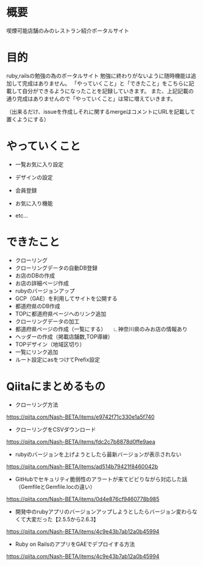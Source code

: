 # 概要

喫煙可能店舗のみのレストラン紹介ポータルサイト

# 目的
ruby,railsの勉強の為のポータルサイト
勉強に終わりがないように随時機能は追加して完成はありません。
「やっていくこと」と「できたこと」をこちらに記載して自分ができるようになったことを記録していきます。
また、上記記載の通り完成はありませんので「やっていくこと」は常に増えていきます。

（出来るだけ、issueを作成しそれに関するmergeはコメントにURLを記載して置くようにする）

# やっていくこと

* 一覧お気に入り設定 

* デザインの設定 

* 会員登録

* お気に入り機能

* etc...

# できたこと

* クローリング
* クローリングデータの自動DB登録
* お店のDBの作成
* お店の詳細ページ作成
* rubyのバージョンアップ 
* GCP（GAE）を利用してサイトを公開する
* 都道府県のDB作成
* TOPに都道府県ページへのリンク追加
* クローリングデータの加工
* 都道府県ページの作成（一覧にする）
　∟神奈川県のみお店の情報あり
* ヘッダーの作成（掲載店舗数,TOP導線）
* TOPデザイン（地域区切り）
* 一覧にリンク追加
* ルート設定にasをつけてPrefix設定


# Qiitaにまとめるもの
* クローリング方法

https://qiita.com/Nash-BETA/items/e9742f71c330e1a5f740

* クローリングをCSVダウンロード

https://qiita.com/Nash-BETA/items/fdc2c7b8878d0ffe9aea

* rubyのバージョンを上げようとしたら最新バージョンが表示されない

https://qiita.com/Nash-BETA/items/ad514b79421f8460042b

* GitHubでセキュリティ脆弱性のアラートが来てビビりながら対応した話（GemfileとGemfile.locの違い）

https://qiita.com/Nash-BETA/items/0d4e876cf9460778b985

* 開発中のrubyアプリのバージョンアップしようとしたらバージョン変わらなくて大変だった【2.5.5から2.6.3】

https://qiita.com/Nash-BETA/items/4c9e43b7ab12a0b45994

* Ruby on RailsのアプリをGAEでデプロイする方法

https://qiita.com/Nash-BETA/items/4c9e43b7ab12a0b45994

